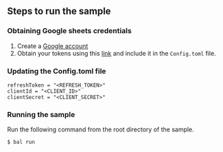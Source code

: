 ## Steps to run the sample

### Obtaining Google sheets credentials
1. Create a [Google account](https://accounts.google.com/signup/v2/createaccount)
2. Obtain your tokens using this [link](https://developers.google.com/identity/protocols/oauth2) and include it in the `Config.toml` file.

### Updating the Config.toml file
```
refreshToken = "<REFRESH_TOKEN>"
clientId = "<CLIENT_ID>"
clientSecret = "<CLIENT_SECRET>"
```

### Running the sample
Run the following command from the root directory of the sample.
```ballerina
$ bal run
```
